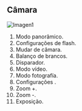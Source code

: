 ## Câmara

![Imagen1](http://static.energysistem.com/images/manuals/39530/53708b799ae7e.jpg)

1. Modo panorâmico.
2. Configurações  de flash.
3. Mudar de câmara.
4. Balanço de brancos.
5. Disparador.
6. Modo vídeo.
7. Modo fotografía.
8. Configurações .
9. Zoom +.
10. Zoom -.
11. Exposição.

